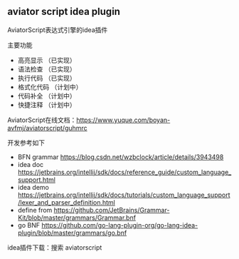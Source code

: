 ## aviator script idea plugin

AviatorScript表达式引擎的idea插件

主要功能
- 高亮显示   （已实现）
- 语法检查   （已实现）
- 执行代码   （已实现）
- 格式化代码 （计划中）
- 代码补全   （计划中）
- 快捷注释    （计划中）

AviatorScript在线文档：https://www.yuque.com/boyan-avfmj/aviatorscript/guhmrc

开发参考如下
- BFN grammar https://blog.csdn.net/wzbclock/article/details/3943498
- idea doc https://jetbrains.org/intellij/sdk/docs/reference_guide/custom_language_support.html
- idea demo https://jetbrains.org/intellij/sdk/docs/tutorials/custom_language_support/lexer_and_parser_definition.html
- define from https://github.com/JetBrains/Grammar-Kit/blob/master/grammars/Grammar.bnf
- go BNF https://github.com/go-lang-plugin-org/go-lang-idea-plugin/blob/master/grammars/go.bnf

idea插件下载：搜索 aviatorscript
